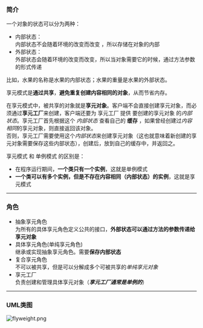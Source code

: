 ### 简介  

一个对象的状态可以分为两种：  

* 内部状态：    
内部状态不会随着环境的改变而改变 ，所以存储在对象的内部  
* 外部状态：  
外部状态会随着环境的改变而改变，所以当对象需要它的时候，通过方法参数的形式传递  

比如，水果的名称是水果的内部状态；水果的重量是水果的外部状态。  

享元模式是**通过共享**，**避免重复创建内容相同的对象**，从而节省内存。  

在享元模式中，被共享的对象就是**享元对象**。客户端不会直接创建享元对象，而必须通过**享元工厂**来创建，客户端还要为 享元工厂 提供 要创建的享元对象 的*内部状态*。享元工厂首先根据这个 *内部状态* 查看自己的 **缓存** ，如果曾经创建过*内容相同*的享元对象，则直接返回该对象。  
否则，享元工厂需要使用这个*内部状态*来创建享元对象（这也就意味着新创建的享元对象需要保存这些内部状态），创建后，放到自己的缓存中，并返回之。  

享元模式 和 单例模式 的区别是：  

* 在程序运行期间，**一个类只有一个实例**，这就是单例模式
* **一个类可以有多个实例，但是不存在内容相同（内部状态）的实例**，这就是享元模式  

---  

### 角色  

* 抽象享元角色  
为所有的具体享元角色定义公共的接口，**外部状态可以通过方法的参数传递给享元对象**     
* 具体享元角色(单纯享元角色)  
继承或实现抽象享元角色。需要**保存内部状态**  
* 复合享元角色  
不可以被共享，但是可以分解成多个可被共享的*单纯享元对象*    
* 享元工厂  
负责创建和管理具体享元对象（***享元工厂通常是单例的***）  

---

### UML类图  

![flyweight.png](http://timd.cn/content/images/pictures/flyweight.png)  
